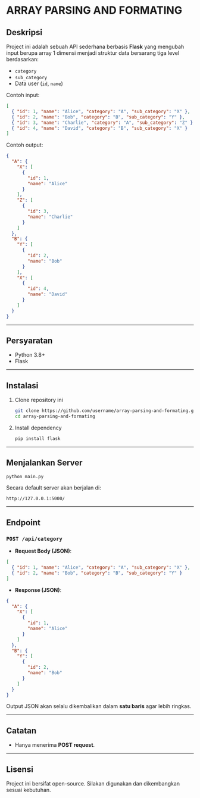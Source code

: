 # ARRAY PARSING AND FORMATING

## Deskripsi

Project ini adalah sebuah API sederhana berbasis **Flask** yang mengubah input berupa array 1 dimensi menjadi struktur data bersarang tiga level berdasarkan:

- `category`
- `sub_category`
- Data user (`id`, `name`)

Contoh input:

```json
[
  { "id": 1, "name": "Alice", "category": "A", "sub_category": "X" },
  { "id": 2, "name": "Bob", "category": "B", "sub_category": "Y" },
  { "id": 3, "name": "Charlie", "category": "A", "sub_category": "Z" },
  { "id": 4, "name": "David", "category": "B", "sub_category": "X" }
]
```

Contoh output:

```json
{
  "A": {
    "X": [
      {
        "id": 1,
        "name": "Alice"
      }
    ],
    "Z": [
      {
        "id": 3,
        "name": "Charlie"
      }
    ]
  },
  "B": {
    "Y": [
      {
        "id": 2,
        "name": "Bob"
      }
    ],
    "X": [
      {
        "id": 4,
        "name": "David"
      }
    ]
  }
}
```

---

## Persyaratan

- Python 3.8+
- Flask

---

## Instalasi

1. Clone repository ini
   ```bash
   git clone https://github.com/username/array-parsing-and-formating.git
   cd array-parsing-and-formating
   ```
2. Install dependency
   ```bash
   pip install flask
   ```

---

## Menjalankan Server

```bash
python main.py
```

Secara default server akan berjalan di:

```
http://127.0.0.1:5000/
```

---

## Endpoint

### `POST /api/category`

- **Request Body (JSON)**:

```json
[
  { "id": 1, "name": "Alice", "category": "A", "sub_category": "X" },
  { "id": 2, "name": "Bob", "category": "B", "sub_category": "Y" }
]
```

- **Response (JSON)**:

```json
{
  "A": {
    "X": [
      {
        "id": 1,
        "name": "Alice"
      }
    ]
  },
  "B": {
    "Y": [
      {
        "id": 2,
        "name": "Bob"
      }
    ]
  }
}
```

Output JSON akan selalu dikembalikan dalam **satu baris** agar lebih ringkas.

---

## Catatan

- Hanya menerima **POST request**.

---

## Lisensi

Project ini bersifat open-source. Silakan digunakan dan dikembangkan sesuai kebutuhan.
